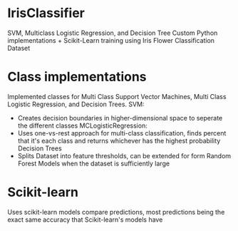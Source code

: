 # IrisClassifier
SVM, Multiclass Logistic Regression, and Decision Tree Custom Python implementations + Scikit-Learn training using Iris Flower Classification Dataset

# Class implementations
Implemented classes for Multi Class Support Vector Machines, Multi Class Logistic Regression, and Decision Trees. 
SVM: 
* Creates decision boundaries in higher-dimensional space to seperate the different classes
MCLogisticRegression:
* Uses one-vs-rest approach for multi-class classification, finds percent that it's each class and returns whichever has the highest probability
Decision Trees
* Splits Dataset into feature thresholds, can be extended for form Random Forest Models when the dataset is sufficiently large


# Scikit-learn
Uses scikit-learn models compare predictions, most predictions being the exact same accuracy that Scikit-learn's models have
